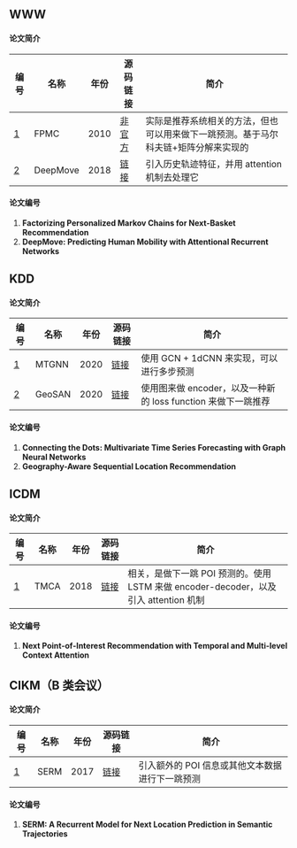 ## WWW

#### 论文简介

| 编号        | 名称     | 年份 | 源码链接                                    | 简介                                                         |
| ----------- | -------- | ---- | ------------------------------------------- | ------------------------------------------------------------ |
| [1](#WWW-1) | FPMC     | 2010 | [非官方](https://github.com/khesui/FPMC)    | 实际是推荐系统相关的方法，但也可以用来做下一跳预测。基于马尔科夫链+矩阵分解来实现的 |
| [2](#WWW-1) | DeepMove | 2018 | [链接](https://github.com/vonfeng/DeepMove) | 引入历史轨迹特征，并用 attention 机制去处理它                |

#### 论文编号

1. **<span id = "WWW-1">Factorizing Personalized Markov Chains for Next-Basket Recommendation</span>**
2. **<span id="WWW-2">DeepMove: Predicting Human Mobility with Attentional Recurrent Networks</span>**

## KDD

#### 论文简介

| 编号           | 名称 | 年份 | 源码链接 | 简介                               |
| -------------- | ---------- | ----------------------------------------- | ----------------------------------------- | ----------------------------------------- |
| [1](#KDD-1) | MTGNN | 2020 | [链接](https://github.com/nnzhan/MTGNN) | 使用 GCN + 1dCNN 来实现，可以进行多步预测 |
| [2](#KDD-2)   | GeoSAN | 2020 | [链接](https://github.com/libertyeagle/GeoSAN) | 使用图来做 encoder，以及一种新的 loss function 来做下一跳推荐 |


#### 论文编号

1. **<span id="KDD-1">Connecting the Dots: Multivariate Time Series Forecasting with Graph Neural Networks</span>**
2. **<span id = "KDD-2">Geography-Aware Sequential Location Recommendation</span>**

## ICDM

#### 论文简介

| 编号         | 名称 | 年份 | 源码链接                               | 简介                                                         |
| ------------ | ---- | ---- | -------------------------------------- | ------------------------------------------------------------ |
| [1](#ICDM-1) | TMCA | 2018 | [链接](https://github.com/zhenql/TMCA) | 相关，是做下一跳 POI 预测的。使用 LSTM 来做 encoder-decoder，以及引入 attention 机制 |

#### 论文编号

1. **<span id = "ICDM-1">Next Point-of-Interest Recommendation with Temporal and Multi-level Context Attention</span>**

## CIKM（B 类会议）

#### 论文简介

| 编号         | 名称 | 年份 | 源码链接                                 | 简介                                            |
| ------------ | ---- | ---- | ---------------------------------------- | ----------------------------------------------- |
| [1](#CIKM-1) | SERM | 2017 | [链接](https://github.com/yaodi833/serm) | 引入额外的 POI 信息或其他文本数据进行下一跳预测 |

#### 论文编号

1. **<span id = "CIKM-1">SERM: A Recurrent Model for Next Location Prediction in Semantic Trajectories</span>**
